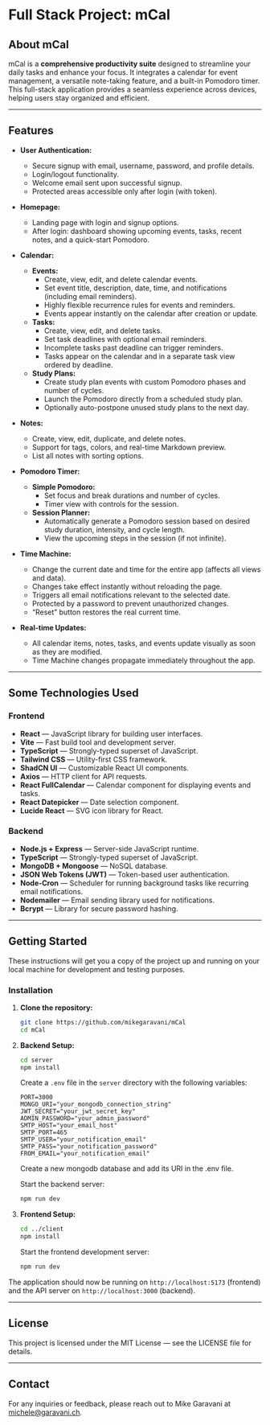 # Full Stack Project: mCal

## About mCal

mCal is a **comprehensive productivity suite** designed to streamline your daily tasks and enhance your focus. It integrates a calendar for event management, a versatile note-taking feature, and a built-in Pomodoro timer.
This full-stack application provides a seamless experience across devices, helping users stay organized and efficient.

---

## Features

- **User Authentication:**
    - Secure signup with email, username, password, and profile details.
    - Login/logout functionality.
    - Welcome email sent upon successful signup.
    - Protected areas accessible only after login (with token).

- **Homepage:**
    - Landing page with login and signup options.
    - After login: dashboard showing upcoming events, tasks, recent notes, and a quick-start Pomodoro.

- **Calendar:**
    - **Events:**
        - Create, view, edit, and delete calendar events.
        - Set event title, description, date, time, and notifications (including email reminders).
        - Highly flexible recurrence rules for events and reminders.
        - Events appear instantly on the calendar after creation or update.
    - **Tasks:**
        - Create, view, edit, and delete tasks.
        - Set task deadlines with optional email reminders.
        - Incomplete tasks past deadline can trigger reminders.
        - Tasks appear on the calendar and in a separate task view ordered by deadline.
    - **Study Plans:**
        - Create study plan events with custom Pomodoro phases and number of cycles.
        - Launch the Pomodoro directly from a scheduled study plan.
        - Optionally auto-postpone unused study plans to the next day.

- **Notes:**
    - Create, view, edit, duplicate, and delete notes.
    - Support for tags, colors, and real-time Markdown preview.
    - List all notes with sorting options.

- **Pomodoro Timer:**
    - **Simple Pomodoro:**
        - Set focus and break durations and number of cycles.
        - Timer view with controls for the session.
    - **Session Planner:**
        - Automatically generate a Pomodoro session based on desired study duration, intensity, and cycle length.
        - View the upcoming steps in the session (if not infinite).

- **Time Machine:**
    - Change the current date and time for the entire app (affects all views and data).
    - Changes take effect instantly without reloading the page.
    - Triggers all email notifications relevant to the selected date.
    - Protected by a password to prevent unauthorized changes.
    - “Reset” button restores the real current time.

- **Real-time Updates:**
    - All calendar items, notes, tasks, and events update visually as soon as they are modified.
    - Time Machine changes propagate immediately throughout the app.



---

## Some Technologies Used

### Frontend

- **React** — JavaScript library for building user interfaces.
- **Vite** — Fast build tool and development server.
- **TypeScript** — Strongly-typed superset of JavaScript.
- **Tailwind CSS** — Utility-first CSS framework.
- **ShadCN UI** — Customizable React UI components.
- **Axios** — HTTP client for API requests.
- **React FullCalendar** — Calendar component for displaying events and tasks.
- **React Datepicker** — Date selection component.
- **Lucide React** — SVG icon library for React.

### Backend

- **Node.js + Express** — Server-side JavaScript runtime.
- **TypeScript** — Strongly-typed superset of JavaScript.
- **MongoDB + Mongoose** — NoSQL database.
- **JSON Web Tokens (JWT)** — Token-based user authentication.
- **Node-Cron** — Scheduler for running background tasks like recurring email notifications.
- **Nodemailer** — Email sending library used for notifications.
- **Bcrypt** — Library for secure password hashing.

---

## Getting Started

These instructions will get you a copy of the project up and running on your local machine for development and testing purposes.

### Installation

1.  **Clone the repository:**
    ```bash
    git clone https://github.com/mikegaravani/mCal
    cd mCal
    ```

2.  **Backend Setup:**
    ```bash
    cd server
    npm install
    ```
    Create a `.env` file in the `server` directory with the following variables:
    ```
    PORT=3000
    MONGO_URI="your_mongodb_connection_string"
    JWT_SECRET="your_jwt_secret_key"
    ADMIN_PASSWORD="your_admin_password"
    SMTP_HOST="your_email_host"
    SMTP_PORT=465
    SMTP_USER="your_notification_email"
    SMTP_PASS="your_notification_password"
    FROM_EMAIL="your_notification_email"
    ```

    Create a new mongodb database and add its URI in the .env file.

    Start the backend server:
    ```bash
    npm run dev
    ```

3.  **Frontend Setup:**
    ```bash
    cd ../client
    npm install
    ```
    Start the frontend development server:
    ```bash
    npm run dev
    ```

The application should now be running on `http://localhost:5173` (frontend) and the API server on `http://localhost:3000` (backend).

---

## License

This project is licensed under the MIT License — see the LICENSE file for details.

---

## Contact

For any inquiries or feedback, please reach out to Mike Garavani at [michele@garavani.ch](mailto:michele@garavani.ch).
